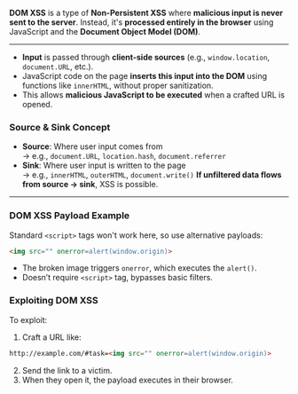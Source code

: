 **DOM XSS** is a type of **Non-Persistent XSS** where **malicious input is never sent to the server**. Instead, it's **processed entirely in the browser** using JavaScript and the **Document Object Model (DOM)**.

---

- **Input** is passed through **client-side sources** (e.g., `window.location`, `document.URL`, etc.).
- JavaScript code on the page **inserts this input into the DOM** using functions like `innerHTML`, without proper sanitization.
- This allows **malicious JavaScript to be executed** when a crafted URL is opened.

### **Source & Sink Concept**

- **Source**: Where user input comes from  
    → e.g., `document.URL`, `location.hash`, `document.referrer`
- **Sink**: Where user input is written to the page  
    → e.g., `innerHTML`, `outerHTML`, `document.write()`
**If unfiltered data flows from source → sink**, XSS is possible.

---

### **DOM XSS Payload Example**

Standard `<script>` tags won't work here, so use alternative payloads:
```html
<img src="" onerror=alert(window.origin)>
```
- The broken image triggers `onerror`, which executes the `alert()`.
- Doesn’t require `<script>` tag, bypasses basic filters.

### **Exploiting DOM XSS**

To exploit:
1. Craft a URL like:
```html
http://example.com/#task=<img src="" onerror=alert(window.origin)>
```
2. Send the link to a victim.
3. When they open it, the payload executes in their browser.
